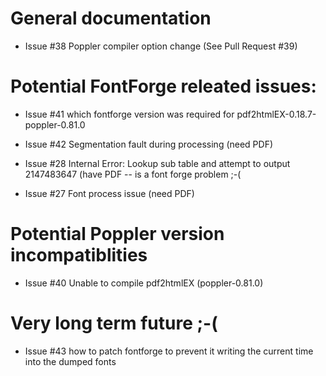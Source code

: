 
# General documentation

* Issue #38 Poppler compiler option change
  (See Pull Request #39)

# Potential FontForge releated issues:

* Issue #41 which fontforge version was required for 
  pdf2htmlEX-0.18.7-poppler-0.81.0

* Issue #42 Segmentation fault during processing (need PDF)
* Issue #28 Internal Error: Lookup sub table and attempt to output 
  2147483647 (have PDF -- is a font forge problem ;-(
* Issue #27 Font process issue (need PDF)

# Potential Poppler version incompatiblities

* Issue #40 Unable to compile pdf2htmlEX (poppler-0.81.0)

# Very long term future ;-(

* Issue #43 how to patch fontforge to prevent it writing the current time 
  into the dumped fonts
